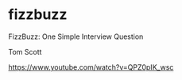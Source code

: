 # fizzbuzz

FizzBuzz: One Simple Interview Question

Tom Scott

https://www.youtube.com/watch?v=QPZ0pIK_wsc
